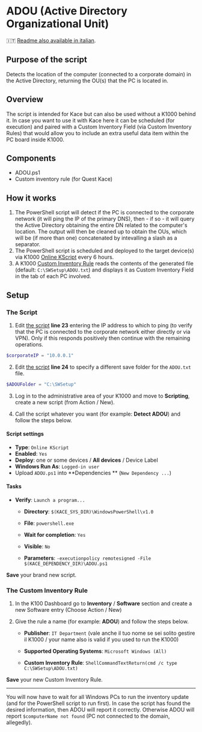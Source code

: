 # ADOU (Active Directory Organizational Unit)

🇮🇹 [Readme also available in italian](README.md).

## Purpose of the script

Detects the location of the computer (connected to a corporate domain) in the Active Directory, returning the OU(s) that the PC is located in.

## Overview

The script is intended for Kace but can also be used without a K1000 behind it. In case you want to use it with Kace here it can be scheduled (for execution) and paired with a Custom Inventory Field (via Custom Inventory Rules) that would allow you to include an extra useful data item within the PC board inside K1000.

## Components

* ADOU.ps1
* Custom inventory rule (for Quest Kace)

## How it works

1. The PowerShell script will detect if the PC is connected to the corporate network (it will ping the IP of the primary DNS), then - if so - it will query the Active Directory obtaining the entire DN related to the computer's location. The output will then be cleaned up to obtain the OUs, which will be (if more than one) concatenated by intevalling a slash as a separator.
2. The PowerShell script is scheduled and deployed to the target device(s) via K1000 [Online KScript](#the-kscript) every 6 hours.
3. A K1000 [Custom Inventory Rule](#the-custom-inventory-rule) reads the contents of the generated file (default: `C:\SWSetup\ADOU.txt`) and displays it as Custom Inventory Field in the tab of each PC involved.

## Setup

### The Script

1. Edit [the script](ADOU.ps1) **line 23** entering the IP address to which to ping (to verify that the PC is connected to the corporate network either directly or via VPN). Only if this responds positively then continue with the remaining operations.

```powershell
$corporateIP = "10.0.0.1"
```

2. Edit [the script](ADOU.ps1) **line 24** to specify a different save folder for the `ADOU.txt` file.

```powershell
$ADOUFolder = "C:\SWSetup"
```
   
3. Log in to the administrative area of your K1000 and move to **Scripting**, create a new script (from Action / New).
   
4. Call the script whatever you want (for example: **Detect ADOU**) and follow the steps below.

#### Script settings

* **Type**: `Online KScript`
* **Enabled**: `Yes`
* **Deploy**: one or some devices / **All devices** / Device Label
* **Windows Run As**: `Logged-in user`
* Upload `ADOU.ps1` into **Dependencies ** (`New Dependency ...`)

#### Tasks

* **Verify**: `Launch a program...`

  * **Directory**: `$(KACE_SYS_DIR)\WindowsPowerShell\v1.0`

  * **File**: `powershell.exe`

  * **Wait for completion**: `Yes`
  * **Visible**: `No`
  * **Parameters**: `-executionpolicy remotesigned -File $(KACE_DEPENDENCY_DIR)\ADOU.ps1`

**Save** your brand new script.

### The Custom Inventory Rule

1. In the K100 Dashboard go to **Inventory** / **Software** section and create a new Software entry (Choose Action / New)
   
2. Give the rule a name (for example: **ADOU**) and follow the steps below.
   
   * **Publisher**: `IT Department` (vale anche il tuo nome se sei solito gestire il K1000 / your name also is valid if you used to run the K1000)
   
   * **Supported Operating Systems**: `Microsoft Windows (All)`
   
   * **Custom Inventory Rule**: `ShellCommandTextReturn(cmd /c type C:\SWSetup\ADOU.txt)`

**Save** your new Custom Inventory Rule.

------

You will now have to wait for all Windows PCs to run the inventory update (and for the PowerShell script to run first). In case the script has found the desired information, then ADOU will report it correctly. Otherwise ADOU will report `$computerName not found` (PC not connected to the domain, allegedly).